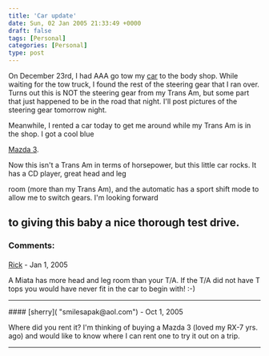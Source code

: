 ```yaml
---
title: 'Car update'
date: Sun, 02 Jan 2005 21:33:49 +0000
draft: false
tags: [Personal]
categories: [Personal]
type: post
---
```


On December 23rd, I had AAA go tow my [car](http://jroller.com/page/jmrodri/20041222) to the body shop. While waiting for the tow truck, I found the rest of the steering gear that I ran over. Turns out this is NOT the steering gear from my Trans Am, but some part that just happened to be in the road that night. I'll post pictures of the steering gear tomorrow night.

Meanwhile, I rented a car today to get me around while my Trans Am is in the shop. I got a cool blue

[Mazda 3](http://www.mazdausa.com/MusaWeb/displayPage.action?pageParameter=modelsSpecs&vehicleCode=MZ3).

Now this isn't a Trans Am in terms of horsepower, but this little car rocks. It has a CD player, great head and leg

room (more than my Trans Am), and the automatic has a sport shift mode to allow me to switch gears. I'm looking forward

to giving this baby a nice thorough test drive.
---
### Comments:
####
[Rick]( "") - <time datetime="2005-01-03 08:32:19">Jan 1, 2005</time>

A Miata has more head and leg room than your T/A. If the T/A did not have T tops you would have never fit in the car to begin with! :-)
<hr />
####
[sherry]( "smilesapak@aol.com") - <time datetime="2005-10-03 08:12:21">Oct 1, 2005</time>

Where did you rent it? I'm thinking of buying a Mazda 3 (loved my RX-7 yrs. ago) and would like to know where I can rent one to try it out on a trip.
<hr />
